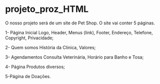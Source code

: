 # projeto_proz_HTML
O nosso projeto será de um site de Pet Shop. O site vai conter 5 páginas.

1- Página Inicial
Logo, Header, Menus (link), Footer, Endereço, Telefone, Copyright, Privacidade;

2- Quem somos
História da Clinica, Valores;

3- Agendamentos
Consulta Veterinária, Horário para Banho e Tosa;

4- Página Produtos diversos; 

5-Página de Doações.
